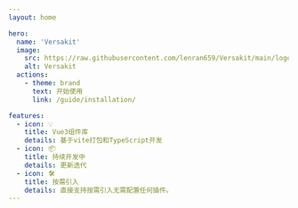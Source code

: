 ```yaml
---
layout: home

hero:
  name: 'Versakit'
  image:
    src: https://raw.githubusercontent.com/lenran659/Versakit/main/logo.svg
    alt: Versakit
  actions:
    - theme: brand
      text: 开始使用
      link: /guide/installation/

features:
  - icon: 💡
    title: Vue3组件库
    details: 基于vite打包和TypeScript开发
  - icon: 📦
    title: 持续开发中
    details: 更新迭代
  - icon: 🛠️
    title: 按需引入
    details: 直接支持按需引入无需配置任何插件。
---
```

